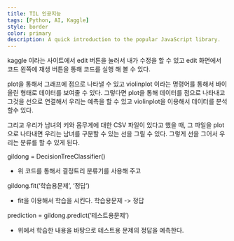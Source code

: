 ```yaml
---
title: TIL 인공지능
tags: [Python, AI, Kaggle]
style: border
color: primary
description: A quick introduction to the popular JavaScript library.
---
```


kaggle 이라는 사이트에서 edit 버튼을 눌러서 내가 수정을 할 수 있고 edit 화면에서 코드 왼쪽에 재생 버튼을 통해 코드를 실행 해 볼 수 있다.

plot을 통해서 그래프에 점으로 나타낼 수 있고 violinplot 이라는 명령어를 통해서 바이올린 형태로 데이터를 보여줄 수 있다. 그렇다면 plot을 통해 데이터를 점으로 나타내고 그것을 선으로 연결해서 우리는 예측을 할 수 있고 violinplot을 이용해서 데이터를 분석 할수 있다.

그리고 우리가 남녀의 키와 몸무게에 대한 CSV 파일이 있다고 했을 때, 그 파일을 plot 으로 나타내면 우리는 남녀를 구분할 수 있는 선을 그릴 수 있다. 그렇게 선을 그어서 우리는 분류를 할 수 있게 된다.

gildong = DecisionTreeClassifier()

- 위 코드를 통해서 결정트리 분류기를 사용해 주고

gildong.fit(‘학습용문제’, ‘정답’)

- fit을 이용해서 학습을 시킨다. 학습용문제 -> 정답

prediction = gildong.predict(‘테스트용문제’)

- 위에서 학습한 내용을 바탕으로 테스트용 문제의 정답을 예측한다.
